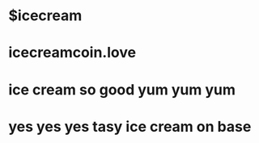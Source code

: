 # $icecream
# icecreamcoin.love
# ice cream so good yum yum yum
# yes yes yes tasy ice cream on base
